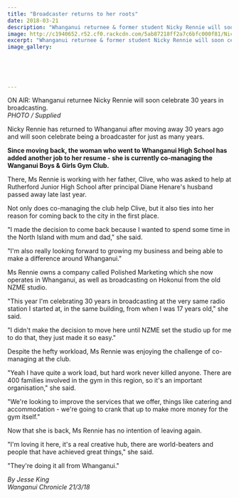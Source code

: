 ```yaml
---
title: "Broadcaster returns to her roots"
date: 2018-03-21
description: "Whanganui returnee & former student Nicky Rennie will soon celebrate 30 years in broadcasting..."
image: http://c1940652.r52.cf0.rackcdn.com/5ab87218ff2a7c6bfc000f81/Nicky-Rennie-Broadcasting-chron-21-March.jpg
excerpt: "Whanganui returnee & former student Nicky Rennie will soon celebrate 30 years in broadcasting."
image_gallery:
    
    
    
    
    
---
```


<p><span>ON AIR: Whanganui returnee Nicky Rennie will soon celebrate 30 years in broadcasting. <br /><em>PHOTO / Supplied</em></span></p>
<p class="element element-paragraph">Nicky Rennie has returned to Whanganui after moving away 30 years ago and will soon celebrate being a broadcaster for just as many years.</p>
<p class="element element-paragraph"><strong>Since moving back, the woman who went to Whanganui High School has added another job to her resume - she is currently co-managing the Wanganui Boys &amp; Girls Gym Club.</strong></p>
<p class="element element-paragraph">There, Ms Rennie is working with her father, Clive, who was asked to help at Rutherford Junior High School after principal Diane Henare's husband passed away late last year.</p>
<p class="element element-paragraph">Not only does co-managing the club help Clive, but it also ties into her reason for coming back to the city in the first place.</p>
<p class="element element-paragraph">"I made the decision to come back because I wanted to spend some time in the North Island with mum and dad," she said.</p>
<p class="element element-paragraph">"I'm also really looking forward to growing my business and being able to make a difference around Whanganui."</p>
<p class="element element-paragraph">Ms Rennie owns a company called Polished Marketing which she now operates in Whanganui, as well as broadcasting on Hokonui from the old NZME studio.</p>
<p class="element element-paragraph">"This year I'm celebrating 30 years in broadcasting at the very same radio station I started at, in the same building, from when I was 17 years old," she said.</p>
<p class="element element-paragraph">"I didn't make the decision to move here until NZME set the studio up for me to do that, they just made it so easy."</p>
<p class="element element-paragraph">Despite the hefty workload, Ms Rennie was enjoying the challenge of co-managing at the club.</p>
<p class="element element-paragraph">"Yeah I have quite a work load, but hard work never killed anyone. There are 400 families involved in the gym in this region, so it's an important organisation," she said.</p>
<p class="element element-paragraph">"We're looking to improve the services that we offer, things like catering and accommodation - we're going to crank that up to make more money for the gym itself."</p>
<p class="element element-paragraph">Now that she is back, Ms Rennie has no intention of leaving again.</p>
<p class="element element-paragraph">"I'm loving it here, it's a real creative hub, there are world-beaters and people that have achieved great things," she said.</p>
<p class="element element-paragraph">"They're doing it all from Whanganui."</p>
<p><em>By Jesse King</em><br /><em>Wanganui Chronicle 21/3/18</em></p>


